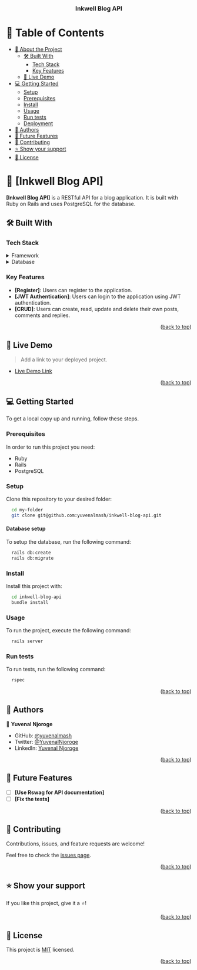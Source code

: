 <a name="readme-top"></a>

<div align="center">
  <br/>

  <h3><b>Inkwell Blog API</b></h3>

</div>

<!-- TABLE OF CONTENTS -->

# 📗 Table of Contents

- [📖 About the Project](#about-project)
  - [🛠 Built With](#built-with)
    - [Tech Stack](#tech-stack)
    - [Key Features](#key-features)
  - [🚀 Live Demo](#live-demo)
- [💻 Getting Started](#getting-started)
  - [Setup](#setup)
  - [Prerequisites](#prerequisites)
  - [Install](#install)
  - [Usage](#usage)
  - [Run tests](#run-tests)
  - [Deployment](#deployment)
- [👥 Authors](#authors)
- [🔭 Future Features](#future-features)
- [🤝 Contributing](#contributing)
- [⭐️ Show your support](#support)
- [📝 License](#license)

<!-- PROJECT DESCRIPTION -->

# 📖 [Inkwell Blog API] <a name="about-project"></a>


**[Inkwell Blog API]** is a RESTful API for a blog application. It is built with Ruby on Rails and uses PostgreSQL for the database.

## 🛠 Built With <a name="built-with"></a>

### Tech Stack <a name="tech-stack"></a>

<details>
  <summary>Framework</summary>
  <ul>
    <li><a href="https://rubyonrails.org/">Ruby on Rails</a></li>
  </ul>
</details>

<details>
<summary>Database</summary>
  <ul>
    <li><a href="https://www.postgresql.org/">PostgreSQL</a></li>
  </ul>
</details>

<!-- Features -->

### Key Features <a name="key-features"></a>

- **[Register]**: Users can register to the application.
- **[JWT Authentication]**: Users can login to the application using JWT authentication.
- **[CRUD]**: Users can create, read, update and delete their own posts, comments and replies.

<p align="right">(<a href="#readme-top">back to top</a>)</p>

<!-- LIVE DEMO -->

## 🚀 Live Demo <a name="live-demo"></a>

> Add a link to your deployed project.

- [Live Demo Link](https://google.com)

<p align="right">(<a href="#readme-top">back to top</a>)</p>

<!-- GETTING STARTED -->

## 💻 Getting Started <a name="getting-started"></a>

To get a local copy up and running, follow these steps.

### Prerequisites

In order to run this project you need:

- Ruby
- Rails
- PostgreSQL

### Setup

Clone this repository to your desired folder:


```sh
  cd my-folder
  git clone git@github.com:yuvenalmash/inkwell-blog-api.git
```

#### Database setup

To setup the database, run the following command:

```sh
  rails db:create
  rails db:migrate
```


### Install

Install this project with:


```sh
  cd inkwell-blog-api
  bundle install
```

### Usage

To run the project, execute the following command:

```sh
  rails server
```

### Run tests

To run tests, run the following command:


```sh
  rspec
```

<p align="right">(<a href="#readme-top">back to top</a>)</p>

<!-- AUTHORS -->

## 👥 Authors <a name="authors"></a>


👤 **Yuvenal Njoroge**

- GitHub: [@yuvenalmash](https://github.com/yuvenalmash)
- Twitter: [@YuvenalNjoroge](https://twitter.com/YuvenalNjoroge)
- LinkedIn: [Yuvenal Njoroge](https://linkedin.com/in/yuvenal-njoroge)

<p align="right">(<a href="#readme-top">back to top</a>)</p>

<!-- FUTURE FEATURES -->

## 🔭 Future Features <a name="future-features"></a>

- [ ] **[Use Rswag for API documentation]**
- [ ] **[Fix the tests]**

<p align="right">(<a href="#readme-top">back to top</a>)</p>

<!-- CONTRIBUTING -->

## 🤝 Contributing <a name="contributing"></a>

Contributions, issues, and feature requests are welcome!

Feel free to check the [issues page](https://github.com/yuvenalmash/inkwell-blog-api/issues).

<p align="right">(<a href="#readme-top">back to top</a>)</p>

<!-- SUPPORT -->

## ⭐️ Show your support <a name="support"></a>

If you like this project, give it a ⭐️!

<p align="right">(<a href="#readme-top">back to top</a>)</p>

<!-- LICENSE -->

## 📝 License <a name="license"></a>

This project is [MIT](./LICENSE) licensed.

<p align="right">(<a href="#readme-top">back to top</a>)</p>
